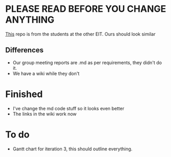 # PLEASE READ BEFORE YOU CHANGE ANYTHING
[This](https://github.com/AlexGithub777/Goku-Black) repo is from the students at the other EIT. Ours should look similar
## Differences
- Our group meeting reports are .md as per requirements, they didn't do it.
- We have a wiki while they don't

# Finished
- I've change the md code stuff so it looks even better
- The links in the wiki work now
  
# To do
- Gantt chart for iteration 3, this should outline everything.
